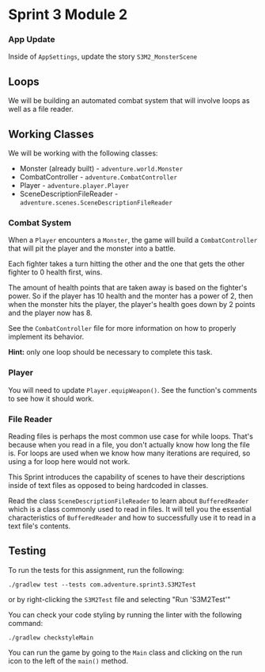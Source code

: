# Sprint 3 Module 2

### App Update
Inside of `AppSettings`, update the story `S3M2_MonsterScene`

## Loops
We will be building an automated combat system that will involve loops as well as a file reader.

## Working Classes
We will be working with the following classes:
- Monster (already built) - `adventure.world.Monster`
- CombatController - `adventure.CombatController`
- Player - `adventure.player.Player`
- SceneDescriptionFileReader - `adventure.scenes.SceneDescriptionFileReader`

### Combat System
When a `Player` encounters a `Monster`, the game will build a `CombatController` that will pit the player and the monster into a battle. 

Each fighter takes a turn hitting the other and the one that gets the other fighter to 0 health first, wins. 

The amount of health points that are taken away is based on the fighter's power. So if the player has 10 health and the monter has a power of 2, then when the monster hits the player, the player's health goes down by 2 points and the player now has 8. 

See the `CombatController` file for more information on how to properly implement its behavior.
 
 **Hint:** only one loop should be necessary to complete this task.


### Player
You will need to update `Player.equipWeapon()`. See the function's comments to see how it should work.

### File Reader
Reading files is perhaps the most common use case for while loops. That's because when you read in a file, you don't actually know how long the file is. For loops are used when we know how many iterations are required, so using a for loop here would not work.
 
This Sprint introduces the capability of scenes to have their descriptions inside of text files as opposed to being hardcoded in classes.

Read the class `SceneDescriptionFileReader` to learn about `BufferedReader` which is a class commonly used to read in files. It will tell you the essential characteristics of `BufferedReader` and how to successfully use it to read in a text file's contents.

## Testing
To run the tests for this assignment, run the following:

```./gradlew test --tests com.adventure.sprint3.S3M2Test```

or by right-clicking the `S3M2Test` file and selecting "Run 'S3M2Test'"

You can check your code styling by running the linter with the following command:

```./gradlew checkstyleMain```

You can run the game by going to the `Main` class and clicking on the run icon to the left of the `main()` method.
